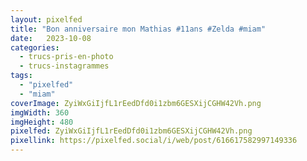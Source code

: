 ```yaml
---
layout: pixelfed
title: "Bon anniversaire mon Mathias #11ans #Zelda #miam"
date:   2023-10-08
categories: 
  - trucs-pris-en-photo
  - trucs-instagrammes
tags: 
  - "pixelfed"
  - "miam"
coverImage: ZyiWxGiIjfL1rEedDfd0i1zbm6GESXijCGHW42Vh.png
imgWidth: 360
imgHeight: 480
pixelfed: ZyiWxGiIjfL1rEedDfd0i1zbm6GESXijCGHW42Vh.png
pixellink: https://pixelfed.social/i/web/post/616617582997149336
---
```


